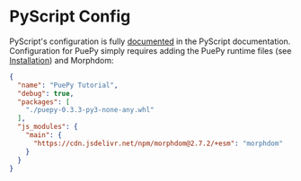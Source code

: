 # PyScript Config

PyScript's configuration is fully [documented](https://docs.pyscript.net/2024.6.2/user-guide/configuration/) in the PyScript documentation. Configuration for PuePy simply requires adding the PuePy runtime files (see [Installation](Installation.md)) and Morphdom:

```JSON
{
  "name": "PuePy Tutorial",
  "debug": true,
  "packages": [
    "./puepy-0.3.3-py3-none-any.whl"
  ],
  "js_modules": {
    "main": {
      "https://cdn.jsdelivr.net/npm/morphdom@2.7.2/+esm": "morphdom"
    }
  }
}
```